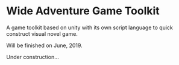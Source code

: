 # Wide Adventure Game Toolkit

A game toolkit based on unity with its own script language to quick construct visual novel game.

Will be finished on June, 2019.


Under construction...


